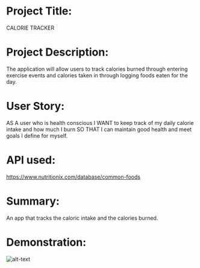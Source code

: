 # Project Title: 
CALORIE TRACKER

# Project Description: 
The application will allow users to track calories burned through entering exercise events and calories taken in through logging foods eaten for the day.

# User Story:
AS A user who is health conscious I WANT to keep track of my daily calorie intake and how much I burn SO THAT I can maintain good health and meet goals I define for myself.

# API used:
 https://www.nutritionix.com/database/common-foods

# Summary:
An app that tracks the caloric intake and the calories burned.

# Demonstration:
![alt-text](link)

